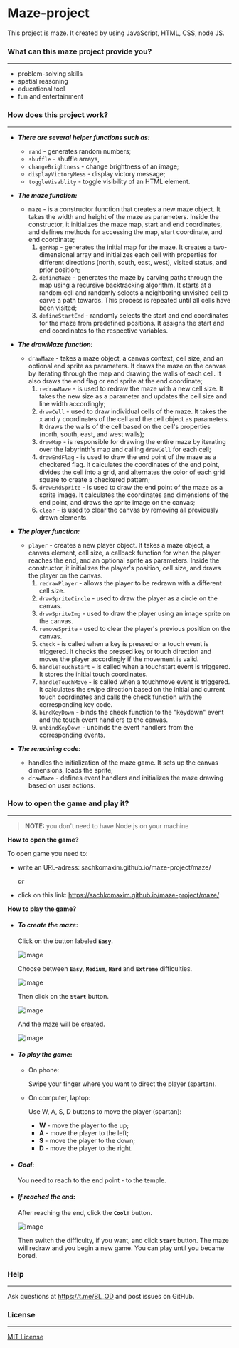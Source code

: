 # Maze-project

This project is maze. It created by using JavaScript, HTML, CSS, node JS.

### What can this maze project provide you?
<hr>

* problem-solving skills
* spatial reasoning
* educational tool
* fun and entertainment

### How does this project work?
<hr>

- ***There are several helper functions such as:***
    - ```rand```  - generates random numbers; 
    - ```shuffle``` - shuffle arrays, 
    - ```changeBrightness``` - change brightness of an image;
    - ```displayVictoryMess``` - display victory message; 
    - ```toggleVisablity``` - toggle visibility of an HTML element.

- ***The maze function:***
    - ```maze``` - is a constructor function that creates a new maze object. It takes the width and height of the maze as parameters. Inside the constructor, it initializes the maze map, start and end coordinates, and defines methods for accessing the map, start coordinate, and end coordinate;
        1. ```genMap``` - generates the initial map for the maze. It creates a two-dimensional array and initializes each cell with properties for different directions (north, south, east, west), visited status, and prior position;
        2.  ```defineMaze``` - generates the maze by carving paths through the map using a recursive backtracking algorithm. It starts at a random cell and randomly selects a neighboring unvisited cell to carve a path towards. This process is repeated until all cells have been visited;
        3.  ```defineStartEnd``` - randomly selects the start and end coordinates for the maze from predefined positions. It assigns the start and end coordinates to the respective variables.

- ***The drawMaze function:***
    - ```drawMaze``` - takes a maze object, a canvas context, cell size, and an optional end sprite as parameters. It draws the maze on the canvas by iterating through the map and drawing the walls of each cell. It also draws the end flag or end sprite at the end coordinate;
        1. ```redrawMaze``` - is used to redraw the maze with a new cell size. It takes the new size as a parameter and updates the cell size and line width accordingly;
        2. ```drawCell``` - used to draw individual cells of the maze. It takes the x and y coordinates of the cell and the cell object as parameters. It draws the walls of the cell based on the cell's properties (north, south, east, and west walls);
        3. ```drawMap``` - is responsible for drawing the entire maze by iterating over the labyrinth's map and calling ```drawCell``` for each cell;
        4. ```drawEndFlag``` - is used to draw the end point of the maze as a checkered flag. It calculates the coordinates of the end point, divides the cell into a grid, and alternates the color of each grid square to create a checkered pattern;
        5. ```drawEndSprite``` - is used to draw the end point of the maze as a sprite image. It calculates the coordinates and dimensions of the end point, and draws the sprite image on the canvas;
        6. ```clear``` - is used to clear the canvas by removing all previously drawn elements.

- ***The player function:*** 
    - ```player``` - creates a new player object. It takes a maze object, a canvas element, cell size, a callback function for when the player reaches the end, and an optional sprite as parameters. Inside the constructor, it initializes the player's position, cell size, and draws the player on the canvas.
        1. ```redrawPlayer``` - allows the player to be redrawn with a different cell size.
        2. ```drawSpriteCircle``` - used to draw the player as a circle on the canvas.
        3. ```drawSpriteImg``` - used to draw the player using an image sprite on the canvas.
        4. ```removeSprite``` - used to clear the player's previous position on the canvas.
        5. ```check``` - is called when a key is pressed or a touch event is triggered. It checks the pressed key or touch direction and moves the player accordingly if the movement is valid.
        6. ```handleTouchStart``` - is called when a touchstart event is triggered. It stores the initial touch coordinates.
        7. ```handleTouchMove``` - is called when a touchmove event is triggered. It calculates the swipe direction based on the initial and current touch coordinates and calls the check function with the corresponding key code.
        8. ```bindKeyDown``` - binds the check function to the "keydown" event and the touch event handlers to the canvas.
        9. ```unbindKeyDown``` - unbinds the event handlers from the corresponding events.

- ***The remaining code:*** 
    - handles the initialization of the maze game. It sets up the canvas dimensions, loads the sprite;
    - ```drawMaze``` - defines event handlers and initializes the maze drawing based on user actions.

### How to open the game and play it?
<hr>

> **NOTE:** you don't need to have Node.js on your machine

**How to open the game?**

To open game you need to:
* write an URL-adress: sachkomaxim.github.io/maze-project/maze/
    
    *or*

* click on this link: https://sachkomaxim.github.io/maze-project/maze/

**How to play the game?**

  * #### *To create the maze*:

    Click on the button labeled **`Easy`**.
    
    ![image](https://github.com/SachkoMaxim/maze-project/assets/114748761/e0fa103b-3af0-494a-8e9b-4da6fa4d10b5)
    
    Choose between **`Easy`**, **`Medium`**, **`Hard`** and **`Extreme`** difficulties.
    
    ![image](https://github.com/SachkoMaxim/maze-project/assets/114748761/751ae82b-5156-4efd-8f51-af1f6e204d16)
    
    Then click on the **`Start`** button.
    
    ![image](https://github.com/SachkoMaxim/maze-project/assets/114748761/64f40ba4-3011-4737-9bda-cf1a822efbcd)
    
    And the maze will be created.
    
    ![image](https://github.com/SachkoMaxim/maze-project/assets/114748761/1269cdcc-d359-434f-9175-2a534b29a71c)

  * #### *To play the game*:

    * On phone:

        Swipe your finger where you want to direct the player (spartan).

    * On computer, laptop:

        Use W, A, S, D buttons to move the player (spartan):

        * **W** - move the player to the up;
        * **A** - move the player to the left;
        * **S** - move the player to the down;
        * **D** - move the player to the right.
    
  * #### *Goal*:

    You need to reach to the end point - to the temple.

  * #### *If reached the end*:

    After reaching the end, click the **`Cool!`** button. 
    
    ![image](https://github.com/SachkoMaxim/maze-project/assets/114748761/59628e57-5610-4c54-a701-36f6142a7b94)
    
    Then switch the difficulty, if you want, and click **`Start`** button. The maze will redraw and you begin a new game. You can play until you became bored.

### Help
<hr>

Ask questions at https://t.me/BL_OD and post issues on GitHub.

### License
<hr>

[MIT License](LICENSE)
